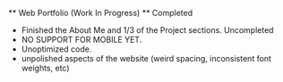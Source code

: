 ** Web Portfolio (Work In Progress) **
Completed
- Finished the About Me and 1/3 of the Project sections. 
Uncompleted
- NO SUPPORT FOR MOBILE YET. 
- Unoptimized code. 
- unpolished aspects of the website (weird spacing, inconsistent font weights, etc)

